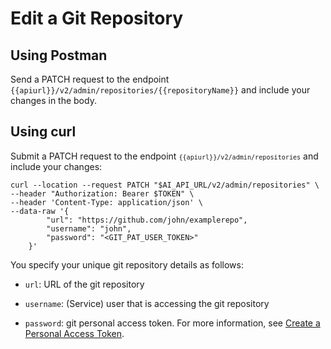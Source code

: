 <!-- loio714ce1af1b0f4e3981e3d32d2c593cf9 -->

# Edit a Git Repository



<a name="loio714ce1af1b0f4e3981e3d32d2c593cf9__section_m1h_pvs_hvb"/>

## Using Postman

Send a PATCH request to the endpoint `{{apiurl}}/v2/admin/repositories/{{repositoryName}}` and include your changes in the body.



<a name="loio714ce1af1b0f4e3981e3d32d2c593cf9__section_tpw_mws_hvb"/>

## Using curl

Submit a PATCH request to the endpoint <code><code>{{apiurl}}/v2/admin/repositories</code></code> and include your changes:

```
curl --location --request PATCH "$AI_API_URL/v2/admin/repositories" \
--header "Authorization: Bearer $TOKEN" \
--header 'Content-Type: application/json' \
--data-raw '{
        "url": "https://github.com/john/examplerepo",
        "username": "john",
        "password": "<GIT_PAT_USER_TOKEN>"
    }'

```



You specify your unique git repository details as follows:

-   `url`: URL of the git repository

-   `username`: \(Service\) user that is accessing the git repository

-   `password`: git personal access token. For more information, see [Create a Personal Access Token](https://docs.github.com/en/authentication/keeping-your-account-and-data-secure/creating-a-personal-access-token).



